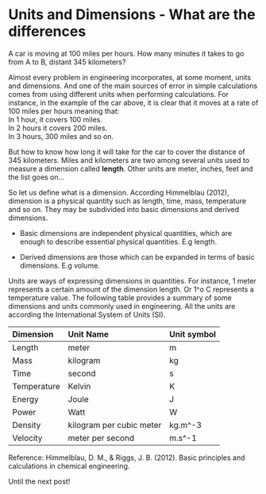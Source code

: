 # Units and Dimensions - What are the differences

A car is moving at 100 miles per hours. How many minutes it takes to go from A to B, distant 345 kilometers?

Almost every problem in engineering incorporates, at some moment, units and dimensions. And one of the main sources of error in simple calculations comes from using different units when performing calculations. For instance, in the example of the car above, it is clear that it moves at a rate of 100 miles per hours meaning that:  
In 1 hour, it covers 100 miles.  
In 2 hours it covers 200 miles.  
In 3 hours, 300 miles and so on.

But how to know how long it will take for the car to cover the distance of 345 kilometers. Miles and kilometers are two among several units used to measure a dimension called **length**. Other units are meter, inches, feet and the list goes on...

So let us define what is a dimension. According Himmelblau (2012), dimension is a physical quantity such as length, time, mass, temperature and so on. They may be subdivided into basic dimensions and derived dimensions.

- Basic dimensions are independent physical quantities, which are enough to describe essential physical quantities. E.g length.

- Derived dimensions are those which can be expanded in terms of basic dimensions. E.g volume.

Units are ways of expressing dimensions in quantities. For instance, 1 meter represents a certain amount of the dimension length. Or 1^o C represents a temperature value. The following table provides a summary of some dimensions and units commonly used in engineering. All the units are according the International System of Units (SI).

| Dimension | Unit Name | Unit symbol |
| :------   |:------    | :---        |
| Length | meter | m |
| Mass | kilogram | kg |
| Time | second | s |
| Temperature | Kelvin | K |
| Energy | Joule | J |
| Power | Watt | W |
| Density | kilogram per cubic meter | kg.m^-3 |
| Velocity | meter per second | m.s^-1 |

Reference:
Himmelblau, D. M., & Riggs, J. B. (2012). Basic principles and calculations in chemical engineering.

Until the next post!

